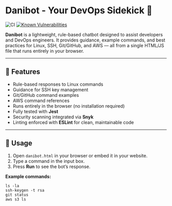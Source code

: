# Danibot - Your DevOps Sidekick 🤖

![CI](https://github.com/<username>/<repo>/actions/workflows/build-deploy.yml/badge.svg)
[![Known Vulnerabilities](https://snyk.io/test/github/<username>/<repo>/badge.svg)](https://snyk.io/test/github/<username>/<repo>)

**Danibot** is a lightweight, rule-based chatbot designed to assist developers and DevOps engineers. It provides guidance, example commands, and best practices for Linux, SSH, Git/GitHub, and AWS — all from a single HTML/JS file that runs entirely in your browser.

---

## 🚀 Features

- Rule-based responses to Linux commands  
- Guidance for SSH key management  
- Git/GitHub command examples  
- AWS command references  
- Runs entirely in the browser (no installation required)  
- Fully tested with **Jest**  
- Security scanning integrated via **Snyk**  
- Linting enforced with **ESLint** for clean, maintainable code  

---

## 🎯 Usage

1. Open `danibot.html` in your browser or embed it in your website.  
2. Type a command in the input box.  
3. Press **Run** to see the bot’s response.  

**Example commands:**
```text
ls -la
ssh-keygen -t rsa
git status
aws s3 ls


